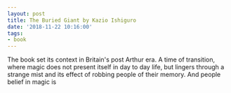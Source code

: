 ```yaml
---
layout: post
title: The Buried Giant by Kazio Ishiguro
date: '2018-11-22 10:16:00'
tags:
- book
---
```


The book set its context in Britain's post Arthur era. A time of transition, where magic does not present itself in day to day life, but lingers through a strange mist and its effect of robbing people of their memory. And people belief in magic is  
